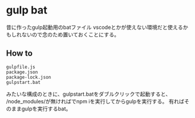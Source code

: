 # gulp bat

昔に作ったgulp起動用のbatファイル
vscodeとかが使えない環境だと使えるかもしれないので念のため置いておくことにする。

## How to  

    gulpfile.js
    package.json
    package-lock.json
    gulpstart.bat

みたいな構成のときに、gulpstart.batをダブルクリックで起動すると、
/node_modules/が無ければでnpm iを実行してからgulpを実行する。
有ればそのままgulpを実行するbat。